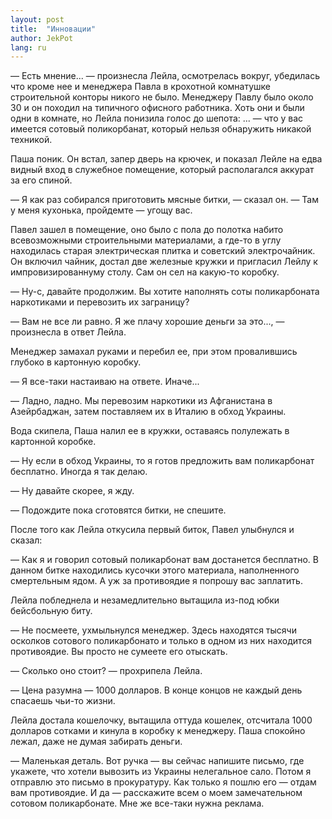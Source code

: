 ```yaml
---
layout: post
title:  "Инновации"
author: JekPot
lang: ru
---
```


— Есть мнение... — произнесла Лейла, осмотрелась вокруг, убедилась что кроме нее и менеджера Павла в крохотной комнатушке строительной конторы никого не было. Менеджеру Павлу было около 30 и он походил на типичного офисного работника. Хоть они и были одни в комнате, но Лейла понизила голос до шепота: ... — что у вас имеется сотовый поликорбанат, который нельзя обнаружить никакой техникой.

Паша поник. Он встал, запер дверь на крючек, и показал Лейле на едва видный вход в служебное помещение, который располагался аккурат за его спиной.

— Я как раз собирался приготовить мясные битки, — сказал он. — Там у меня кухонька, пройдемте — угощу вас.

Павел зашел в помещение, оно было с пола до полотка набито всевозможными строительными материалами, а где-то в углу находилась старая электрическая плитка и советский электрочайник. Он включил чайник, достал две железные кружки и пригласил Лейлу к импровизированнуму столу. Сам он сел на какую-то коробку.

— Ну-с, давайте продолжим. Вы хотите наполнять соты поликарбоната наркотиками и перевозить их заграницу?

— Вам не все ли равно. Я же плачу хорошие деньги за это..., — произнесла в ответ Лейла.

Менеджер замахал руками и перебил ее, при этом провалившись глубоко в картонную коробку.

— Я все-таки настаиваю на ответе. Иначе...

— Ладно, ладно. Мы перевозим наркотики из Афганистана в Азейрбаджан, затем поставляем их в Италию в обход Украины.

Вода скипела, Паша налил ее в кружки, оставаясь полулежать в картонной коробке.

— Ну если в обход Украины, то я готов предложить вам поликарбонат бесплатно. Иногда я так делаю.

— Ну давайте скорее, я жду.

— Подождите пока сготовятся битки, не спешите.

После того как Лейла откусила первый биток, Павел улыбнулся и сказал:

— Как я и говорил сотовый поликарбонат вам достанется бесплатно. В данном битке находились кусочки этого материала, наполненного смертельным ядом. А уж за противоядие я попрошу вас заплатить.

Лейла побледнела и незамедлительно вытащила из-под юбки бейсбольную биту.

— Не посмеете, ухмыльнулся менеджер. Здесь находятся тысячи осколков сотового поликарбонато и только в одном из них находится противоядие. Вы просто не сумеете его отыскать.

— Сколько оно стоит? — прохрипела Лейла.

— Цена разумна — 1000 долларов. В конце концов не каждый день спасаешь чьи-то жизни.

Лейла достала кошелочку, вытащила оттуда кошелек, отсчитала 1000 долларов сотками и кинула в коробку к менеджеру. Паша спокойно лежал, даже не думая забирать деньги.

— Маленькая деталь. Вот ручка — вы сейчас напишите письмо, где укажете, что хотели вывозить из Украины нелегальное сало. Потом я отправлю это письмо в прокуратуру. Как только я пошлю его — отдам вам противоядие. И да — расскажите всем о моем замечательном сотовом поликарбонате. Мне же все-таки нужна реклама.